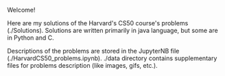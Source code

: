 Welcome! 

Here are my solutions of the Harvard's CS50 course's problems (./Solutions). Solutions are written primarily in java language, but some are in Python and C. 

Descriptions of the problems are stored in the JupyterNB file (./HarvardCS50_problems.ipynb). ./data directory contains supplementary files for problems description (like images, gifs, etc.).
